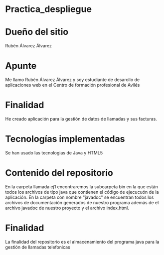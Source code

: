 # Practica_despliegue

# Dueño del sitio
Rubén Álvarez Álvarez

# Apunte 
Me llamo Rubén Álvarez Álvarez y soy estudiante de desarollo de aplicaciones web en el Centro de formación profesional de Avilés

# Finalidad 
He creado aplicación para la gestión de datos de llamadas y sus facturas.

# Tecnologías implementadas
Se han usado las tecnologias de Java y HTML5

# Contenido del repositorio
En la carpeta llamada ej1 encontraremos la subcarpeta bin en la que están todos los archivos de tipo java que contienen el código de ejecucuón de la aplicación.
En la carpeta con nombre "javadoc" se encuentran todos los archivos de documentación generados de nuestro programa además de el archivo javadoc de nuestro proyecto y el archivo index.html.

# Finalidad 
La finalidad del repositorio es el almacenamiento del programa java para la gestión de llamadas telefonicas


